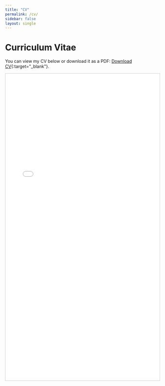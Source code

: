 ```yaml
---
title: "CV"
permalink: /cv/
sidebar: false
layout: single
---
```


# Curriculum Vitae

You can view my CV below or download it as a PDF: [Download CV](assets/CV/Inman_CV_19Jul25.pdf){:target="_blank"}.
<iframe src="assets/CV/Inman_CV_19Jul25.pdf" width="100%" height="1000px" style="border:1px solid #ccc;"></iframe>
